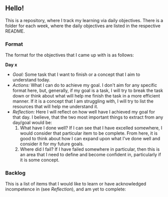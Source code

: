 ## Hello!

This is a repository, where I track my learning via daily objectives. There is a folder for each week, where the daily objectives are listed in the respective README.

### Format

The format for the objectives that I came up with is as follows:

**Day x**
- _Goal:_ Some task that I want to finish or a concept that I aim to understand today.
- _Actions:_ What I can do to achieve my goal. I don't aim for any specific format here, but, generally, if my goal is a task, I will try to break the task down or think about what will help me finish the task in a more efficient manner. If it is a concept that I am struggling with, I will try to list the resources that will help me understand it.  
- _Reflection:_ Here I will reflect on how well have I achieved my goal for that day. I believe, that the two most important things to extract from any day/goal would be:
  1) What have I done well? If I can see that I have excelled somewhere, I would consider that particular item to be complete. From here, it is good to think about how I can expand upon what I've done well and consider it for my future goals.
  2) Where did I fail? If I have failed somewhere in particular, then this is an area that I need to define and become confident in, particularly if it is some concept.

### Backlog

This is a list of items that I would like to learn or have acknowledged incompetence in (see _Reflection_), and am yet to complete:
